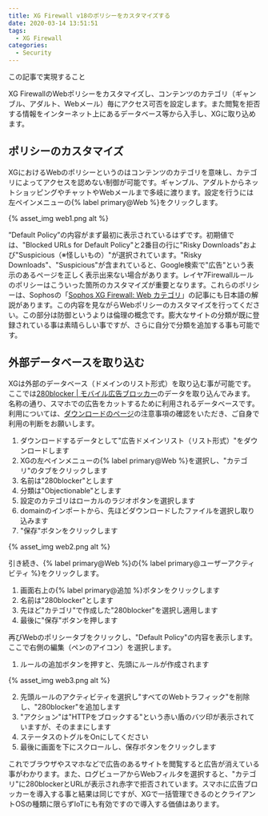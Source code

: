```yaml
---
title: XG Firewall v18のポリシーをカスタマイズする
date: 2020-03-14 13:51:51
tags:
  - XG Firewall
categories:
  - Security
---
```


<p class="onepoint">この記事で実現すること</p>

XG FirewallのWebポリシーをカスタマイズし、コンテンツのカテゴリ（ギャンブル、アダルト、Webメール）毎にアクセス可否を設定します。また閲覧を拒否する情報をインターネット上にあるデータベース等から入手し、XGに取り込めます。

<!-- more -->

## ポリシーのカスタマイズ

XGにおけるWebのポリシーというのはコンテンツのカテゴリを意味し、カテゴリによってアクセスを認めない制御が可能です。ギャンブル、アダルトからネットショッピングやチャットやWebメールまで多岐に渡ります。設定を行うには左ペインメニューの{% label primary@Web %}をクリックします。

{% asset_img web1.png alt %}

”Default Policy”の内容がまず最初に表示されているはずです。初期値では、"Blocked URLs for Default Policy"と2番目の行に"Risky Downloads"および"Suspicious（※怪しいもの）"が選択されています。"Risky Downloads"、"Suspicious"が含まれていると、Google検索で"広告"という表示のあるページを正しく表示出来ない場合があります。レイヤ7Firewallルールのポリシーはこういった箇所のカスタマイズが重要となります。これらのポリシーは、Sophosの「[Sophos XG Firewall: Web カテゴリ](https://community.sophos.com/kb/ja-jp/134155)」の記事にも日本語の解説があります。この内容を見ながらWebポリシーのカスタマイズを行ってください。この部分は防御というよりは倫理の概念です。膨大なサイトの分類が既に登録されている事は素晴らしい事ですが、さらに自分で分類を追加する事も可能です。

## 外部データベースを取り込む

XGは外部のデータベース（ドメインのリスト形式）を取り込む事が可能です。ここでは[280blocker | モバイル広告ブロッカー](https://280blocker.net/)のデータを取り込んでみます。名称の通り、スマホでの広告をカットするために利用されるデータベースです。利用については、[ダウンロードのページ](https://280blocker.net/download/)の注意事項の確認をいただき、ご自身で利用の判断をお願いします。

1. ダウンロードするデータとして"広告ドメインリスト（リスト形式）"をダウンロードします
2. XGの左ペインメニューの{% label primary@Web %}を選択し、"カテゴリ"のタブをクリックします
3. 名前は"280blocker"とします
4. 分類は"Objectionable"とします
5. 設定のカテゴリはローカルのラジオボタンを選択します
6. domainのインポートから、先ほどダウンロードしたファイルを選択し取り込みます
7. "保存"ボタンをクリックします

{% asset_img web2.png alt %}


引き続き、{% label primary@Web %}の{% label primary@ユーザーアクティビティ %}をクリックします。

1. 画面右上の{% label primary@追加 %}ボタンをクリックします
2. 名前は"280blocker"とします
3. 先ほど"カテゴリ"で作成した"280blocker"を選択し適用します
4. 最後に"保存"ボタンを押します

再びWebのポリシータブをクリックし、"Default Policy"の内容を表示します。ここで右側の編集（ペンのアイコン）を選択します。

1. ルールの追加ボタンを押すと、先頭にルールが作成されます

{% asset_img web3.png alt %}

2. 先頭ルールのアクティビティを選択し"すべてのWebトラフィック"を削除し、"280blocker"を追加します
3. "アクション"は"HTTPをブロックする"という赤い盾のバツ印が表示されていますが、そのままにします
4. ステータスのトグルをOnにしてください
5. 最後に画面を下にスクロールし、保存ボタンをクリックします

これでブラウザやスマホなどで広告のあるサイトを閲覧すると広告が消えている事がわかります。また、ログビューアからWebフィルタを選択すると、"カテゴリ"に280blockerとURLが表示され赤字で拒否されています。スマホに広告ブロッカーを導入する事と結果は同じですが、XGで一括管理できるのとクライアントOSの種類に限らずIoTにも有効ですので導入する価値はあります。
